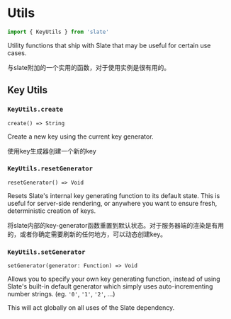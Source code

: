 # Utils

```js
import { KeyUtils } from 'slate'
```

Utility functions that ship with Slate that may be useful for certain use cases.

与slate附加的一个实用的函数，对于使用实例是很有用的。



## Key Utils

### `KeyUtils.create`

`create() => String`

Create a new key using the current key generator.

使用key生成器创建一个新的key

### `KeyUtils.resetGenerator`

`resetGenerator() => Void`

Resets Slate's internal key generating function to its default state. This is useful for server-side rendering, or anywhere you want to ensure fresh, deterministic creation of keys.

将slate内部的key-generator函数重置到默认状态。对于服务器端的渲染是有用的，或者你确定需要刷新的任何地方，可以动态创建key。

### `KeyUtils.setGenerator`

`setGenerator(generator: Function) => Void`

Allows you to specify your own key generating function, instead of using Slate's built-in default generator which simply uses auto-incrementing number strings. (eg. `'0'`, `'1'`, `'2'`, ...)

This will act globally on all uses of the Slate dependency.

